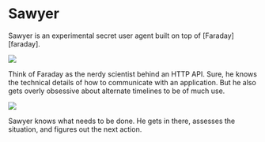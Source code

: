 # Sawyer

Sawyer is an experimental secret user agent built on top of
[Faraday][faraday].

![](http://techno-weenie.net/sawyer/images/faraday.jpeg)

Think of Faraday as the nerdy scientist behind an HTTP API.  Sure, he
knows the technical details of how to communicate with an application.
But he also gets overly obsessive about alternate timelines to be of
much use.

![](http://techno-weenie.net/sawyer/images/sawyer.jpeg)

Sawyer knows what needs to be done.  He gets in there, assesses the
situation, and figures out the next action.

